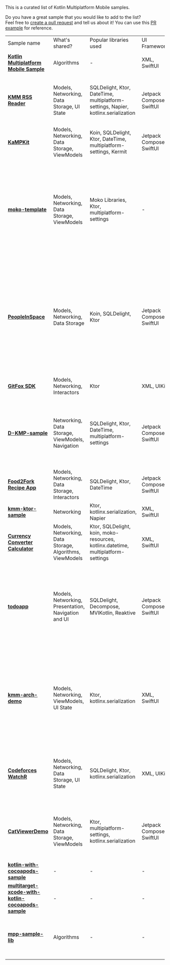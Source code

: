 [//]: # (title: Samples)

This is a curated list of Kotlin Multiplatform Mobile samples.

Do you have a great sample that you would like to add to the list?  
Feel free to [create a pull request](https://github.com/JetBrains/kotlin-web-site/edit/master/docs/topics/multiplatform-mobile/multiplatform-mobile-samples.md) and tell us about it! You can use this [PR example](https://github.com/JetBrains/kotlin-web-site/pull/2723) for reference.

<table>
    <tr>
      <td>Sample name</td>
      <td>What's shared?</td>
      <td>Popular libraries used</td>
      <td>UI Framework</td>
      <td>iOS integration</td>
      <td>Platform APIs</td>
      <td>Tests</td>
      <td>JS target</td>
      <td>Features</td>
    </tr>
    <tr>
      <td>
        <strong><a href="https://github.com/Kotlin/kmm-basic-sample">Kotlin Multiplatform Mobile Sample</a></strong>
      </td>
      <td>Algorithms</td>
      <td>-</td>
      <td>XML, SwiftUI</td>
      <td>Xcode build phases</td>
      <td>✅</td>
      <td>-</td>
      <td>-</td>
      <td><ul><li><code>expect</code>/<code>actual</code> declarations</li></ul></td>
    </tr>
    <tr>
      <td>
        <strong><a href="https://github.com/Kotlin/kmm-production-sample">KMM RSS Reader</a></strong>
      </td>
      <td>Models, Networking, Data Storage, UI State</td>
      <td>SQLDelight, Ktor, DateTime, multiplatform-settings, Napier, kotlinx.serialization</td>
      <td>Jetpack Compose, SwiftUI</td>
      <td>Xcode build phases</td>
      <td>✅</td>
      <td>-</td>
      <td>-</td>
      <td><ul><li>Redux for sharing UI State</li>
<li>Published to Google Play and App Store</li></ul></td>
    </tr>
    <tr>
      <td>
        <strong><a href="https://github.com/touchlab/KaMPKit">KaMPKit</a></strong>
      </td>
      <td>Models, Networking, Data Storage, ViewModels</td>
      <td>Koin, SQLDelight, Ktor, DateTime, multiplatform-settings, Kermit</td>
      <td>Jetpack Compose, SwiftUI</td>
      <td>CocoaPods</td>
      <td>-</td>
      <td>✅</td>
      <td>-</td>
      <td>-</td>
    </tr>
    <tr>
      <td>
        <strong><a href="https://github.com/icerockdev/moko-template">moko-template</a></strong>
      </td>
      <td>Models, Networking, Data Storage, ViewModels</td>
      <td>Moko Libraries, Ktor, multiplatform-settings</td>
      <td>-</td>
      <td>CocoaPods</td>
      <td>-</td>
      <td>✅</td>
      <td>-</td>
      <td><ul><li>Modular architecture</li>
<li>Shared features: Resource management, Runtime permissions access, Media access, UI lists management</li><li>Network layer generation from OpenAPI.</li></ul></td>
    </tr>
    <tr>
      <td>
        <strong><a href="https://github.com/joreilly/PeopleInSpace">PeopleInSpace</a></strong>
      </td>
      <td>Models, Networking, Data Storage</td>
      <td>Koin, SQLDelight, Ktor</td>
      <td>Jetpack Compose, SwiftUI</td>
      <td>CocoaPods, Swift Packages</td>
      <td>-</td>
      <td>✅</td>
      <td>✅</td>
      <td><ul>Targets list:<li> Android Wear OS</li><li>iOS</li><li>watchOS</li><li>macOS Desktop (Compose for Desktop)</li><li>Web (Compose for Web)</li><li>Web (Kotlin/JS + React Wrapper)</li><li>JVM</li></ul>
</td>
    </tr>
    <tr>
      <td>
        <strong><a href="https://gitlab.com/terrakok/gitlab-client">GitFox SDK</a></strong>
      </td>
      <td>Models, Networking, Interactors</td>
      <td>Ktor</td>
      <td>XML, UIKit</td>
      <td>Xcode build phases</td>
      <td>-</td>
      <td>-</td>
      <td>✅</td>
      <td>
        <ul>
            <li>Integrated into Flutter app</li>
        </ul>
      </td>
    </tr>
    <tr>
      <td>
        <strong><a href="https://github.com/dbaroncelli/D-KMP-sample">D-KMP-sample</a></strong>
      </td>
      <td>Networking, Data Storage, ViewModels, Navigation</td>
      <td>SQLDelight, Ktor, DateTime, multiplatform-settings</td>
      <td>Jetpack Compose, SwiftUI</td>
      <td>Xcode build phases</td>
      <td>-</td>
      <td>✅</td>
      <td>✅</td>
      <td>
        <ul>
            <li>Implements the MVI pattern and the unidirectional data flow</li>
            <li>Uses Kotlin's StateFlow to trigger UI layer recompositions</li>
        </ul>
      </td>
    </tr>
    <tr>
      <td>
        <strong><a href="https://github.com/mitchtabian/Food2Fork-KMM">Food2Fork Recipe App</a></strong>
      </td>
      <td>Models, Networking, Data Storage, Interactors</td>
      <td>SQLDelight, Ktor, DateTime</td>
      <td>Jetpack Compose, SwiftUI</td>
      <td>CocoaPods</td>
      <td>-</td>
      <td>-</td>
      <td>-</td>
      <td>-</td>
    </tr>
    <tr>
      <td>
        <strong><a href="https://github.com/KaterinaPetrova/kmm-ktor-sample">kmm-ktor-sample</a></strong>
      </td>
      <td>Networking</td>
      <td>Ktor, kotlinx.serialization, Napier</td>
      <td>XML, SwiftUI</td>
      <td>Xcode build phases</td>
      <td>-</td>
      <td>-</td>
      <td>-</td>
      <td><ul><li><a href="https://www.youtube.com/watch?v=_Q62iJoNOfg&amp;list=PLlFc5cFwUnmy_oVc9YQzjasSNoAk4hk_C&amp;index=2">Video tutorial</a></li></ul></td>
    </tr>
    <tr>
      <td>
        <strong><a href="https://github.com/CurrencyConverterCalculator/CCC">Currency Converter Calculator</a></strong>
      </td>
      <td>Models, Networking, Data Storage, Algorithms, ViewModels</td>
      <td>Ktor, SQLDelight, koin, moko-resources, kotlinx.datetime, multiplatform-settings</td>
      <td>XML, SwiftUI</td>
      <td>CocoaPods</td>
      <td>✅</td>
      <td>✅</td>
      <td>-</td>
      <td><ul><li>Logic shared with the backend</li></ul></td>
    </tr>
<tr>
	<td><strong><a href="https://github.com/JetBrains/compose-jb/tree/master/examples/todoapp">todoapp</a></strong></td>
	<td>Models, Networking, Presentation, Navigation and UI </td>
	<td>SQLDelight, Decompose, MVIKotlin, Reaktive</td>
	<td>Jetpack Compose, SwiftUI</td>
	<td>Xcode build phases</td>
	<td>-</td>
	<td>✅</td>
	<td>✅</td>
	<td>
		<ul>
  			<li>99% of the code is shared</li>
  			<li>MVI architectural pattern</li>
			<li>Shared UI across Android, Desktop and Web via <a href="https://www.jetbrains.com/lp/compose-mpp/">Compose Multiplatform</a></li>
		</ul>
	</td>
</tr>
<tr>
	<td><strong><a href="https://github.com/fededri/kmm-demo">kmm-arch-demo</a></strong></td>
	<td>Models, Networking, ViewModels, UI State</td>
	<td>Ktor, kotlinx.serialization</td>
	<td>XML, SwiftUI</td>
	<td>CocoaPods</td>
	<td>-</td>
	<td>-</td>
	<td>-</td>
	<td>
		<ul>
  			<li>Uses <a href="https://github.com/fededri/Arch">Arch</a>, a Kotlin Multiplatform Mobile library that is based on Spotify’s Mobius library but uses SharedFlow, StateFlow and coroutines instead of RxJava</li>
		</ul>
	</td>
</tr>
<tr>
	<td><strong><a href="https://github.com/xorum-io/codeforces_watcher">Codeforces WatchR</a></strong></td>
	<td>Models, Networking, Data Storage, UI State</td>
	<td>SQLDelight, Ktor, kotlinx.serialization</td>
	<td>XML, UIKit</td>
	<td>CocoaPods</td>
	<td>✅</td>
	<td>✅</td>
	<td>-</td>
	<td>
		<ul>
  			<li>Uses Redux (<a href="https://github.com/xorum-io/ReKamp">ReKamp</a>) for sharing UI State</li>
  			<li>Published to Google Play and App Store</li>
		</ul>
	</td>
</tr>
<tr>
      <td>
        <strong><a href="https://github.com/MartinRajniak/CatViewerDemo">CatViewerDemo</a></strong>
      </td>
      <td>Models, Networking, Data Storage, ViewModels</td>
      <td>Ktor, multiplatform-settings, kotlinx.serialization</td>
      <td>Jetpack Compose, SwiftUI</td>
      <td>Xcode build phases</td>
      <td>✅</td>
      <td>✅</td>
      <td>-</td>
      <td>
        <ul>
            <li>Android Architecture</li>
            <li>Pagination</li>
            <li>Works on M1</li>
            <li>GitHubActions CI</li>
            <li>Cats 🐈</li>
        </ul>
    </td>
</tr>
    <tr>
      <td>
        <strong><a href="https://github.com/Kotlin/kmm-with-cocoapods-sample">kotlin-with-cocoapods-sample</a></strong>
      </td>
      <td>-</td>
      <td>-</td>
      <td>-</td>
      <td>CocoaPods</td>
      <td>✅</td>
      <td>-</td>
      <td>-</td>
      <td>-</td>
    </tr>
    <tr>
      <td>
        <strong><a href="https://github.com/Kotlin/kmm-with-cocoapods-multitarget-xcode-sample">multitarget-xcode-with-kotlin-cocoapods-sample</a></strong>
      </td>
      <td>-</td>
      <td>-</td>
      <td>-</td>
      <td>CocoaPods</td>
      <td>-</td>
      <td>-</td>
      <td>-</td>
      <td>-</td>
    </tr>
<tr>
      <td>
        <strong><a href="https://github.com/KaterinaPetrova/mpp-sample-lib">mpp-sample-lib</a></strong>
      </td>
      <td>Algorithms</td>
      <td>-</td>
      <td>-</td>
      <td>-</td>
      <td>✅</td>
      <td>-</td>
      <td>✅</td>
      <td><ul><li>Demonstrates how to create a multiplatform library (<a href="https://dev.to/kathrinpetrova/series/11926">tutorial</a>)</li></ul></td>
</tr>
</table>
